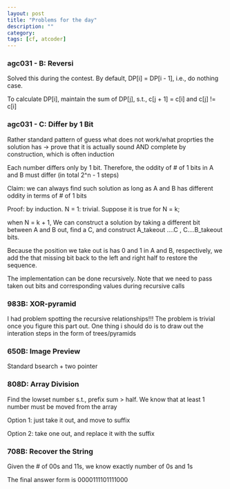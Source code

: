 ```yaml
---
layout: post
title: "Problems for the day"
description: ""
category: 
tags: [cf, atcoder]
---
```


### agc031 - B: Reversi

Solved this during the contest. By default, DP[i] = DP[i - 1], i.e., do nothing case.

To calculate DP[i], maintain the sum of DP[j], s.t., c[j + 1] = c[i] and c[j] != c[i]  


### agc031 - C: Differ by 1 Bit

Rather standard pattern of guess what does not work/what proprties the solution has -> prove that it is actually sound AND complete by construction, which is often induction

Each number differs only by 1 bit. Therefore, the oddity of # of 1 bits in A and B must differ (in total 2^n - 1 steps)

Claim: we can always find such solution as long as A and B has different oddity in terms of # of 1 bits 

Proof: by induction. N = 1: trivial. Suppose it is true for N = k;

when N = k + 1, We can construct a solution by taking a different bit between A and B out, find a C, and construct 
A_takeout ....C , C....B_takeout bits. 

Because the position we take out is has 0 and 1 in A and B, respectively, we add the that missing bit back to the left and right half to restore the sequence.

The implementation can be done recursively. Note that we need to pass taken out bits and corresponding values during recursive calls

### 983B: XOR-pyramid

I had problem spotting the recursive relationships!!! The problem is trivial once you figure this part out. One thing i should do is to draw out the interation steps in the form of trees/pyramids

### 650B: Image Preview
Standard bsearch + two pointer

### 808D: Array Division
Find the lowset number s.t., prefix sum > half. We know that at least 1 number must be moved from the array

Option 1: just take it out, and move to suffix

Option 2: take one out, and replace it with the suffix

### 708B: Recover the String

Given the # of 00s and 11s, we know exactly number of 0s and 1s

The final answer form is 0000111101111000
